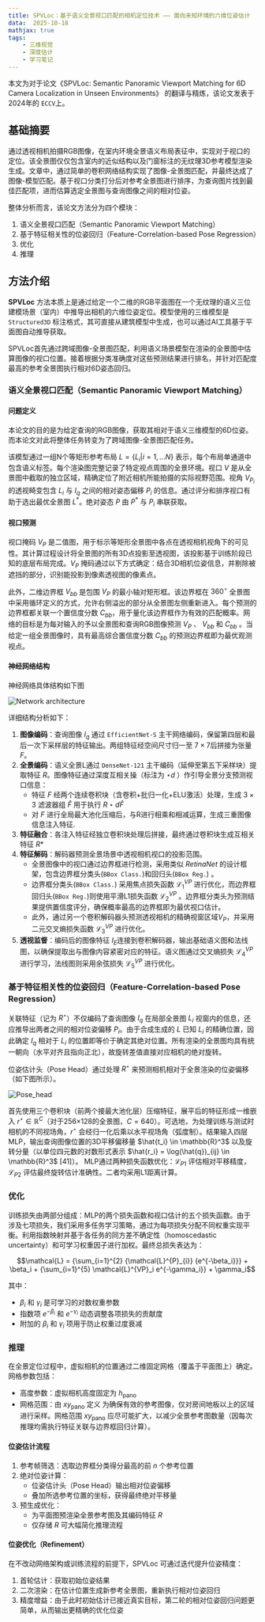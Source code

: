 ```yaml
---
title: SPVLoc：基于语义全景视口匹配的相机定位技术 —— 面向未知环境的六维位姿估计
data:  2025-10-18 
mathjax: true
tags:
    - 三维视觉
    - 深度估计
    - 学习笔记
---
```

本文为对于论文《SPVLoc: Semantic Panoramic Viewport Matching for 6D Camera Localization in Unseen Environments》 的翻译与精炼，该论文发表于2024年的 `ECCV`上。

## 基础摘要

通过透视相机拍摄RGB图像，在室内环境全景语义布局表征中，实现对于视口的定位。该全景图仅仅包含室内的近似结构以及门窗标注的无纹理3D参考模型渲染生成。文章中，通过简单的卷积网络结构实现了图像-全景图匹配，并最终达成了图像-模型匹配。基于视口分类打分后对参考全景图进行排序，为查询图片找到最佳匹配项，进而估算选定全景图与查询图像之间的相对位姿。

整体分析而言，该论文方法分为四个模块：

1. 语义全景视口匹配（Semantic Panoramic Viewport Matching）
2. 基于特征相关性的位姿回归（Feature-Correlation-based Pose Regression）
3. 优化
4. 推理

## 方法介绍

**SPVLoc** 方法本质上是通过给定一个二维的RGB平面图在一个无纹理的语义三位建模场景（室内）中推导出相机的六维位姿定位。模型使用的三维模型是 `Structured3D` 标注格式，其可直接从建筑模型中生成，也可以通过AI工具基于平面图自动推导获取。

SPVLoc首先通过跨域图像-全景图匹配，利用语义场景模型在渲染的全景图中估算图像的视口位置。接着根据分类准确度对这些预测结果进行排名，并针对匹配度最高的参考全景图执行相对6D姿态回归。

### 语义全景视口匹配（Semantic Panoramic Viewport Matching）

#### 问题定义

本论文的目的是为给定查询的RGB图像，获取其相对于语义三维模型的6D位姿。而本论文对此将整体任务转变为了跨域图像-全景图匹配任务。

该模型通过一组N个等矩形参考布局 $L=\{L_i|i=1,...N\}$ 表示，每个布局单通道中包含语义标签。每个渲染图完整记录了特定视点周围的全景环境。视口 $V$ 是从全景图中截取的独立区域，精确定位了附近相机所能拍摄的实际视野范围。视角 $V_{P_i}$ 的透视畸变包含 $L_i$ 与 $I_q$ 之间的相对姿态偏移 $P_i$ 的信息。通过评分和排序视口有助于选出最优全景图 $L^*$。绝对姿态 $P$ 由 $P^*$ 与 $P_i$ 串联获取。

#### 视口预测

视口掩码 $V_P$ 是二值图，用于标示等矩形全景图中各点在透视相机视角下的可见性。其计算过程设计将全景图的所有3D点投影至透视图，该投影基于训练阶段已知的底层布局完成。$V_P$ 掩码通过以下方式确定：结合3D相机位姿信息，并剔除被遮挡的部分，识别能投影到像素透视图的像素点。

此外，二维边界框 $V_{bb}$ 是包围 $V_P$ 的最小轴对矩形框。该边界框在 $360^{\circ}$ 全景图中采用循环定义的方式，允许右侧溢出的部分从全景图左侧重新进入。每个预测的边界框都关联一个置信度分数 $C_{bb}$，用于量化该边界框作为有效的匹配概率。网络的目标是为每对输入的予以全景图和查询RGB图像预测 $V_P$ 、 $V_{bb}$ 和 $C_{bb}$ 。当给定一组全景图像时，具有最高综合置信度分数 $C_{bb}$ 的预测边界框即为最优观测视点。

#### 神经网络结构

神经网络具体结构如下图

![Network architecture](/img/SPVLoc/Network_architecture.png)

详细结构分析如下：

1. **图像编码**：查询图像 $I_q$ 通过 `EfficientNet-S` 主干网络编码，保留第四层和最后一次下采样层的特征输出。两组特征经空间尺寸归一至 $7 \times 7$后拼接为张量 $F$。
2. **全景编码**：语义全景L通过 `DenseNet-121` 主干编码（延伸至第五下采样块）提取特征 $R$。图像特征通过深度互相关操（标注为 $⋆d$ ）作引导全景分支预测视口信息：
   - 特征 $F$ 经两个连续卷积块（含卷积+批归一化+ELU激活）处理，生成 $3\times3$ 滤波器组 $\hat{F}$ 用于执行 $R⋆d\hat{F}$
   - 对 $F$ 进行全局最大池化压缩后，与R进行相乘和相减运算，生成三重图像信息注入特征.
3. **特征融合**：各注入特征经独立卷积块处理后拼接，最终通过卷积块生成互相关特征 $R*$
4. **特征解码**：解码器预测全景场景中透视相机视口的投影范围。
   - 全景图像中的视口通过边界框进行检测，采用类似 $RetinaNet$ 的设计框架，包含边界框分类头(`BBox Class.`)和回归头(`BBox Reg.`) 。
   - 边界框分类头(`BBox Class.`) 采用焦点损失函数 $\mathcal{L}^{VP}_1$ 进行优化，而边界框回归头(`BBox Reg.`)则使用平滑L1损失函数 ${\mathcal{L}^{VP}_2}$ 。边界框分类头为预测结果提供置信度评分，确保概率最高的边界框即为最优视口估计。
   - 此外，通过另一个卷积解码器头预测透视相机的精确视窗区域$V_P$，并采用二元交叉熵损失函数 ${\mathcal{L}^{VP}_3}$ 进行优化。
5. **透视监督**：编码后的图像特征 $I_E$连接到卷积解码器，输出基础语义图和法线图，以确保提取出与图像内容紧密对应的特征。语义图通过交叉熵损失 $\mathcal{L}^{VP}_4$ 进行学习，法线图则采用余弦损失 $\mathcal{L}^{VP}_5$ 进行优化。

### 基于特征相关性的位姿回归（Feature-Correlation-based Pose Regression）

关联特征（记为 $R^\star$）不仅编码了查询图像 $I_q$ 在局部全景图 $L_i$ 视窗内的信息，还应推导出两者之间的相对位姿偏移 $P_i$。由于合成生成的 $L$ 已知 $L_i$ 的精确位置，因此确定 $I_q$ 相对于 $L_i$ 的位置即等价于确定其绝对位置。所有渲染的全景图均具有统一朝向（水平对齐且指向正北），故旋转差值直接对应相机的绝对旋转。

位姿估计头（Pose Head）通过处理 $R^\star$ 来预测相机相对于全景渲染的位姿偏移（如下图所示）。

![Pose_head](/img/SPVLoc/Pose_head.png)

首先使用三个卷积块（前两个接最大池化层）压缩特征，展平后的特征形成一维嵌入 $r^\star \in \mathbb{R}^C$（对于256×128的全景图，$C=640$）。可选地，为处理训练与测试时相机的不同视场角，$r^\star$ 会经归一化后乘以水平视场角（弧度制）。结果输入四层MLP，输出查询图像位置的3D平移偏移量 $\hat{t_i} \in \mathbb{R}^3$ 以及旋转分量（以单位四元数的对数形式表示 $\hat{r_i} = \log(\hat{q})_{ij} \in \mathbb{R}^3$  [41]）。
MLP通过两种损失函数优化：$\mathcal{L}_{P1}$ 评估相对平移精度，$\mathcal{L}_{P2}$ 评估最终旋转估计准确性。二者均采用L1距离计算。

### 优化

训练损失由两部分组成：MLP的两个损失函数和视口估计的五个损失函数。由于涉及七项损失，我们采用多任务学习策略，通过为每项损失分配不同权重实现平衡。利用指数映射并基于各任务的同方差不确定性（homoscedastic uncertainty）和可学习权重因子进行加权。最终总损失表达为：

$$\mathcal{L} = {\sum_{i=1}^{2} {\mathcal{L}^{P}_{i}} {e^{-\beta_i}}} + \beta_i + {\sum_{i=1}^{5} \mathcal{L}^{VP}_i e^{-\gamma_i}} + \gamma_i$$

其中：
- $\beta_i$ 和 $\gamma_i$ 是可学习的对数权重参数
- 指数项 $e^{-\beta_i}$ 和 $e^{-\gamma_i}$ 动态调整各项损失的贡献度
- 附加的 $\beta_i$ 和 $\gamma_i$ 项用于防止权重过度衰减

### 推理

在全景定位过程中，虚拟相机的位置通过二维固定网格（覆盖于平面图上）确定。网格参数包括：

- 高度参数：虚拟相机高度固定为 $h_{\text{pano}}$
- 网格范围：由 $xy_{\text{pano}}$ 定义
  为确保有效的参考图像，仅对房间地板以上的区域进行采样。网格范围 $xy_{\text{pano}}$ 应尽可能扩大，以减少全景参考图数量（因每次推理均需执行特征关联与边界框回归计算）。

#### 位姿估计流程

1. 参考帧筛选：选取边界框分类得分最高的前 $n$ 个参考位置
2. 绝对位姿计算：
   - 位姿估计头（Pose Head）输出相对位姿偏移
   - 叠加所选参考位置的坐标，获得最终绝对平移量
3. 预生成优化：
   - 为平面图预渲染全景参考图及其编码特征 $R$
   - 仅存储 $R$ 可大幅简化推理流程

#### 位姿优化（Refinement）

在不改动网络架构或训练流程的前提下，SPVLoc 可通过迭代提升位姿精度：

1. 首轮估计：获取初始位姿结果
2. 二次渲染：在估计位置生成新参考全景图，重新执行相对位姿回归
3. 精度增益：由于此时初始估计已接近真实目标，第二轮的相对位姿回归问题更简单，从而输出更精确的优化位姿

